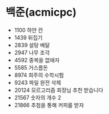 # 백준(acmicpc)
- 1100 하얀 칸  
- 1439 뒤집기  
- 2839 설탕 배달  
- 2947 나무 조각  
- 4592 중복을 없애자  
- 5585 거스름돈  
- 8974 희주의 수학시험  
- 9243 파일 완전 삭제  
- 20124 모르고리즘 회장님 추천 받습니다  
- 21567 숫자의 개수 2  
- 21866 추첨을 통해 커피를 받자

